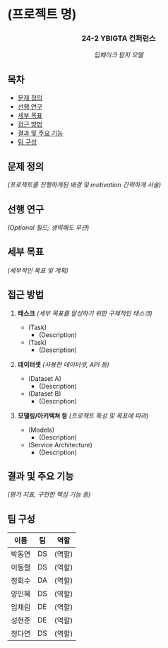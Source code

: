# (프로젝트 명)

<div align="center">
<h3>24-2 YBIGTA 컨퍼런스</h3>

<em>딥페이크 탐지 모델</em>

</div>

## 목차
- [문제 정의](#문제-정의)
- [선행 연구](#선행-연구)
- [세부 목표](#세부-목표)
- [접근 방법](#접근-방법)
- [결과 및 주요 기능](#결과-및-주요-기능)
- [팀 구성](#팀-구성)

## 문제 정의
*(프로젝트를 진행하게된 배경 및 motivation 간략하게 서술)*

## 선행 연구
*(Optional 필드; 생략해도 무관)*

## 세부 목표

*(세부적인 목표 및 계획)*

## 접근 방법

1. **태스크** *(세부 목표를 달성하기 위한 구체적인 태스크)*
    - (Task)
        - (Description)
    - (Task)
        - (Description)

2. **데이터셋** *(사용한 데이터셋, API 등)*
    - (Dataset A)
        - (Description)
    - (Dataset B)
        - (Description)

3. **모델링/아키텍쳐 등** *(프로젝트 특성 및 목표에 따라)*
    - (Models)
        - (Description)
    - (Service Architecture)
        - (Description)

## 결과 및 주요 기능

*(평가 지표, 구현한 핵심 기능 등)*

## 팀 구성

|이름|팀|역할|
|-|-|-|
|박동연|DS|(역할)|
|이동렬|DS|(역할)|
|정회수|DA|(역할)|
|양인혜|DS|(역할)|
|임채림|DE|(역할)|
|성현준|DE|(역할)|
|정다연|DS|(역할)|
